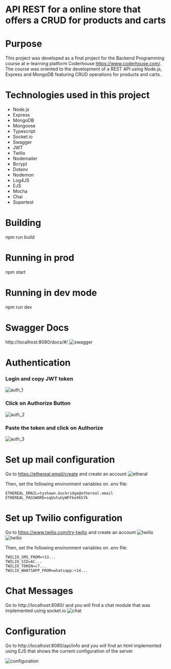 # API REST for a online store that offers a CRUD for products and carts

# Purpose
This project was developed as a final project for the Backend Programming course at e-learning platform Coderhouse https://www.coderhouse.com/. 
The course was oriented to the development of a REST API using Node.js, Express and MongoDB featuring CRUD operations for products and carts.

# Technologies used in this project
- Node.js
- Express
- MongoDB
- Mongoose
- Typescript
- Socket.io
- Swagger
- JWT
- Twilio
- Nodemailer
- Bcrypt
- Dotenv
- Nodemon
- Log4JS
- EJS
- Mocha
- Chai
- Supertest

# Building
npm run build

# Running in prod

npm start

# Running in dev mode

npm run dev

# Swagger Docs
http://localhost:8080/docs/#/
![swagger](/swagger_api.JPG "Swagger")

# Authentication

### Login and copy JWT token
![auth_1](/auth_1.JPG "auth_1")
### Click on Authorize Button
![auth_2](/auth_2.JPG "auth_2")
### Paste the token and click on Authorize
![auth_3](/auth_3.JPG "auth_3")


# Set up mail configuration
Go to https://ethereal.email/create and create an account
![etheral](/ethereal.JPG "Mail Configuration")

Then, set the following environment variables on .env file:
```dotenv
ETHEREAL_EMAIL=tyshawn.buckridge@ethereal.email
ETHEREAL_PASSWORD=sqUutuUyWFFkeX6S7k
```

# Set up Twilio configuration
Go to https://www.twilio.com/try-twilio and create an account
![twilio](/twilio.JPG "Twilio Configuration")
![twilio](/twilio2.JPG "Twilio Configuration Whatsapp")

Then, set the following environment variables on .env file:
```dotenv
TWILIO_SMS_FROM=+13...
TWILIO_SID=AC...
TWILIO_TOKEN=c7...
TWILIO_WHATSAPP_FROM=whatsapp:+14...
```

# Chat Messages
Go to http://localhost:8080/ and you will find a chat module that was implemented using socket.io
![chat](/chat.JPG "Chat Messages")

# Configuration
Go to http://localhost:8080/api/info and you will find an html implemented using EJS that shows the current configuration of the server

![configuration](/configuration.JPG "configuration")
